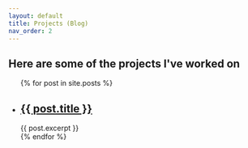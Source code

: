 ```yaml
---
layout: default
title: Projects (Blog)
nav_order: 2
---
```


## Here are some of the projects I've worked on

<ul>
  {% for post in site.posts %}
    <li>
      <h2><a href="{{ post.url }}">{{ post.title }}</a></h2>
      {{ post.excerpt }}
    </li>
  {% endfor %}
</ul>